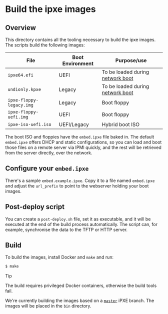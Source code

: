 # Build the ipxe images

## Overview

This directory contains all the tooling necessary to build the ipxe images. The scripts build the following images:

| File | Boot Environment | Purpose/use
|---|---|---
| `ipxe64.efi` | UEFI | To be loaded during [network boot](../network-boot-to-the-rescue.md)
| `undionly.kpxe` | Legacy | To be loaded during [network boot](../network-boot-to-the-rescue.md)
| `ipxe-floppy-legacy.img` | Legacy | Boot floppy
| `ipxe-floppy-uefi.img` | UEFI | Boot floppy
| `ipxe-iso-uefi.iso` | UEFI/Legacy | Hybrid boot ISO

The boot ISO and floppies have the `embed.ipxe` file baked in. The default `embed.ipxe` offers DHCP and static configurations,
so you can load and boot those files on a remote server via IPMI quickly, and the rest will be retrieved from the server directly,
over the network.

## Configure your `embed.ipxe`

There's a sample `embed.example.ipxe`. Copy it to a file named `embed.ipxe` and adjust the `url_prefix` to point to the webserver holding your boot images.

## Post-deploy script

You can create a `post-deploy.sh` file, set it as executable, and it will be executed at the end of the build process automatically.
The script can, for example, synchronise the data to the TFTP or HTTP server.

## Build

To build the images, install Docker and `make` and run:

```bash
$ make
```

> [!TIP]
> The build requires privileged Docker containers, otherwise the build tools fail.

We're currently building the images based on a [`master`](https://github.com/ipxe/ipxe) iPXE branch. The images will be placed in the `bin` directory.
